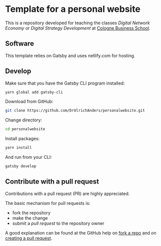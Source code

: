 # Template for a personal website

This is a repository developed for teaching the classes _Digital Network
Economy_ or _Digital Strategy Development_ at
[Cologne Business School](https://cbs.de).

## Software

This template relies on Gatsby and uses netlify.com for hosting.

## Develop

Make sure that you have the Gatsby CLI program installed:

```sh
yarn global add gatsby-cli
```

Download from GitHub:

```sh
git clone https://github.com/DrUlrichAnders/personalwebsite.git
```

Change directory:

```sh
cd personalwebsite
```

Install packages:

```sh
yarn install
```

And run from your CLI:

```sh
gatsby develop
```

## Contribute with a pull request

Contributions with a pull request (PR) are highly appreciated.

The basic mechanism for pull requests is:

- fork the repository
- make the change
- submit a _pull request_ to the repository owner

A good explanation can be found at the GitHub help on
[fork a repo](https://help.github.com/articles/fork-a-repo/) and on
[creating a pull request](https://help.github.com/articles/creating-a-pull-request/).
